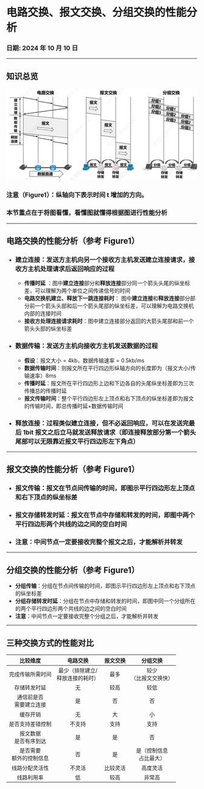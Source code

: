 # 电路交换、报文交换、分组交换的性能分析

### **日期**: 2024 年 10 月 10 日

---

## 知识总览

![Figure1](../images/1.1_3_2figure1.png "三种交换方式性能图示")

### **注意（Figure1）**：纵轴向下表示时间 t 增加的方向。

### **本节重点在于将图看懂，看懂图就懂得根据图进行性能分析**

---

## **电路交换的性能分析**（参考 Figure1）

- ### **建立连接**：发送方主机向另一个接收方主机发送建立连接请求，接收方主机处理请求后返回响应的过程
  - **传播时延** ：图中**建立连接**部分和**释放连接**部分同一个箭头头尾的纵坐标差，可以理解为两个单位之间传递信号的时间
  - **电路交换机建立、释放下一跳连接耗时**： 图中**建立连接**和**释放连接**部分部分前一个箭头头部和后一个箭头尾部的纵坐标差，可以理解为电路交换机内部的连接时间
  - **接收方处理连接请求耗时**：图中建立连接部分返回的大箭头尾部和前一个箭头头部的纵坐标差
- ### **数据传输**：发送方主机向接收方主机发送数据的过程
  - **假设**：报文大小 = 4kb，数据传输速率 = 0.5kb/ms
  - **数据传输时间**：则报文所在平行四边形纵轴方向的长度即为（报文大小/传输速率）8ms
  - **传播时延**：报文所在平行四边形上边和下边各自的头尾纵坐标差即为三次传播总的传播时延
  - **报文传输时间**：整个平行四边形左上顶点和右下顶点的纵坐标差即为报文的传输时间，即总传播时延+数据传输时间
- ### **释放连接**：过程类似**建立连接**，但不必返回响应，可以在发送完最后 1bit 报文之后立马就发送释放请求（即连接释放部分第一个箭头尾部可以无限靠近报文平行四边形左下角点）

---

## **报文交换的性能分析**（参考 Figure1）

- ### **报文传输**：报文在节点间传输的时间，即图示平行四边形左上顶点和右下顶点的纵坐标差
- ### **报文存储转发时延**：报文在节点中存储和转发的时间，即图中两个平行四边形两个共线的边之间的空白时间
- ### **注意**：中间节点一定要接收完整个报文之后，才能解析并转发

---

## **分组交换的性能分析**（参考 Figure1）

- **分组传输**：分组在节点间传输的时间，即图示平行四边形左上顶点和右下顶点的纵坐标差
- **分组存储转发时延**：分组在节点中存储和转发的时间，即图中同一个分组所在的两个平行四边形两个共线的边之间的空白时间
- **注意**：中间节点一定要接收完整个分组之后，才能解析并转发

---

## **三种交换方式的性能对比**

|          比较维度          |              电路交换               | 报文交换 |          分组交换          |
| :------------------------: | :---------------------------------: | :------: | :------------------------: |
|      完成传输所需时间      | 最少（排除建立/<br>释放连接的耗时） |   最多   |  较少<br>（比报文交换快）  |
|        存储转发时延        |                 无                  |   较高   |            较低            |
| 通信前是否<br>需要建立连接 |                 是                  |    否    |             否             |
|          缓存开销          |                 无                  |    大    |             小             |
|      是否支持差错控制      |               不支持                |   支持   |            支持            |
|  报文数据<br>是否有序到达  |                 是                  |    是    |             否             |
| 是否需要<br>额外的控制信息 |                 否                  |    是    | 是（控制信息<br>占比最大） |
|       线路分配灵活性       |               不灵活                | 比较灵活 |          高度灵活          |
|         线路利用率         |                 低                  |   较高   |           非常高           |
